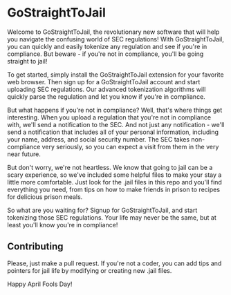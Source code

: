# GoStraightToJail

Welcome to GoStraightToJail, the revolutionary new software that will help you navigate the confusing world of SEC regulations! With GoStraightToJail, you can quickly and easily tokenize any regulation and see if you're in compliance. But beware - if you're not in compliance, you'll be going straight to jail!

To get started, simply install the GoStraightToJail extension for your favorite web browser. Then sign up for a GoStraightToJail account and start uploading SEC regulations. Our advanced tokenization algorithms will quickly parse the regulation and let you know if you're in compliance.

But what happens if you're not in compliance? Well, that's where things get interesting. When you upload a regulation that you're not in compliance with, we'll send a notification to the SEC. And not just any notification - we'll send a notification that includes all of your personal information, including your name, address, and social security number. The SEC takes non-compliance very seriously, so you can expect a visit from them in the very near future.

But don't worry, we're not heartless. We know that going to jail can be a scary experience, so we've included some helpful files to make your stay a little more comfortable. Just look for the .jail files in this repo and you'll find everything you need, from tips on how to make friends in prison to recipes for delicious prison meals.

So what are you waiting for? Signup for GoStraightToJail, and start tokenizing those SEC regulations. Your life may never be the same, but at least you'll know you're in compliance!

## Contributing

Please, just make a pull request. If you're not a coder, you can add tips and pointers for jail life by modifying or creating new .jail files.

Happy April Fools Day!